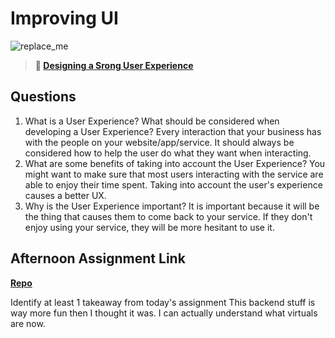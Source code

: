 # Improving UI

![replace_me](https://codeworks.blob.core.windows.net/public/assets/img/illustrations/placeholder.svg)

> **📖 [Designing a Srong User Experience](https://codeworksacademy.com/fs-student-guide/resources/wk7/03-Creating-Good-UX)**

## Questions

1. What is a User Experience? What should be considered when developing a User Experience?
  Every interaction that your business has with the people on your website/app/service. It should always be considered how to help the user do what they want when interacting.
2. What are some benefits of taking into account the User Experience?
  You might want to make sure that most users interacting with the service are able to enjoy their time spent. Taking into account the user's experience causes a better UX.
3. Why is the User Experience important?
  It is important because it will be the thing that causes them to come back to your service. If they don't enjoy using your service, they will be more hesitant to use it.
## Afternoon Assignment Link

**[Repo](https://github.com/maxbennett0/<ASSIGNMENT_REPO>)**

Identify at least 1 takeaway from today's assignment
  This backend stuff is way more fun then I thought it was. I can actually understand what virtuals are now.